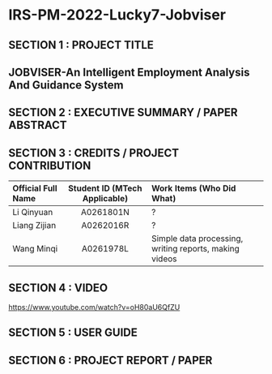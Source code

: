 # IRS-PM-2022-Lucky7-Jobviser
## SECTION 1 : PROJECT TITLE
## JOBVISER-An Intelligent Employment Analysis And Guidance System 








## SECTION 2 : EXECUTIVE SUMMARY / PAPER ABSTRACT





## SECTION 3 : CREDITS / PROJECT CONTRIBUTION

| Official Full Name  | Student ID (MTech Applicable) | Work Items (Who Did What) | 
| :------------ |:---------------:| :-----|
| Li Qinyuan | A0261801N | ? |
| Liang Zijian  | A0262016R | ? |
| Wang Minqi  | A0261978L | Simple data processing, writing reports, making videos |


## SECTION 4 : VIDEO 
https://www.youtube.com/watch?v=oH80aU6QfZU



## SECTION 5 : USER GUIDE


## SECTION 6 : PROJECT REPORT / PAPER
